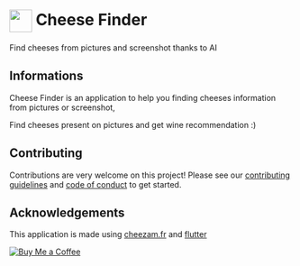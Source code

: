 # <img align="center" src="https://play-lh.googleusercontent.com/PGldlNOVr3MBea8d2R5PKr6lcKeooiZACp1qaY4lCfxlthk7Vs0b3tdMSWS0XOS-jlQ=s180-rw" data-canonical-src="https://play-lh.googleusercontent.com/PGldlNOVr3MBea8d2R5PKr6lcKeooiZACp1qaY4lCfxlthk7Vs0b3tdMSWS0XOS-jlQ=s180-rw" height="40" /> Cheese Finder

Find cheeses from pictures and screenshot thanks to AI

## Informations

Cheese Finder is an application to help you finding cheeses information from pictures or screenshot,

Find cheeses present on pictures and get wine recommendation :)

## Contributing

Contributions are very welcome on this project! Please see our [contributing guidelines](CONTRIBUTING.md) and [code of conduct](CODE_OF_CONDUCT.md) to get started.

## Acknowledgements

This application is made using [cheezam.fr](https://www.cheezam.fr/) and [flutter](https://flutter.dev/)

[![Buy Me a Coffee](https://img.buymeacoffee.com/api/?url=aHR0cHM6Ly9pbWcuYnV5bWVhY29mZmVlLmNvbS9hcGkvP3VybD1hSFIwY0hNNkx5OWpaRzR1WW5WNWJXVmhZMjltWm1WbExtTnZiUzkxY0d4dllXUnpMM0J5YjJacGJHVmZjR2xqZEhWeVpYTXZNakF5TVM4d015ODBZekkwT0RnNE1XWmxOVE5pWmprM1lUa3pOV1kxWm1NNFlqRXpPV1EyTWk1d2JtYz0mc2l6ZT0zMDAmbmFtZT1raWtpbWFuamFybw==&creator=kikimanjaro&is_creating=creating%20mobile%20apps%20and%20plugins&design_code=1&design_color=%23ff813f&slug=kikimanjaro)](https://www.buymeacoffee.com/kikimanjaro)
